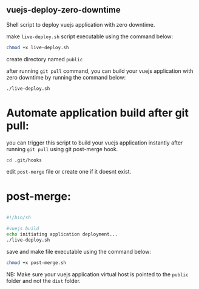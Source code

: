 ## vuejs-deploy-zero-downtime
Shell script to deploy vuejs application with zero downtime.


make ```live-deploy.sh``` script executable using the command below:

```bash
chmod +x live-deploy.sh
```

create directory named ```public```

after running ```git pull``` command, you can build your vuejs application with zero downtime by running the command below:

```bash
./live-deploy.sh
```

# Automate application build after git pull:

you can trigger this script to build your vuejs application instantly after running ```git pull``` using git post-merge hook.

```bash
cd .git/hooks
```

edit ```post-merge``` file or create one if it doesnt exist.

# post-merge:

```bash

#!/bin/sh

#vuejs build
echo initiating application deployment...
./live-deploy.sh
```



save and make file executable using the command below:


```bash
chmod +x post-merge.sh
```





  NB: Make sure your vuejs application virtual host is pointed to the ```public``` folder and not the ```dist``` folder.





